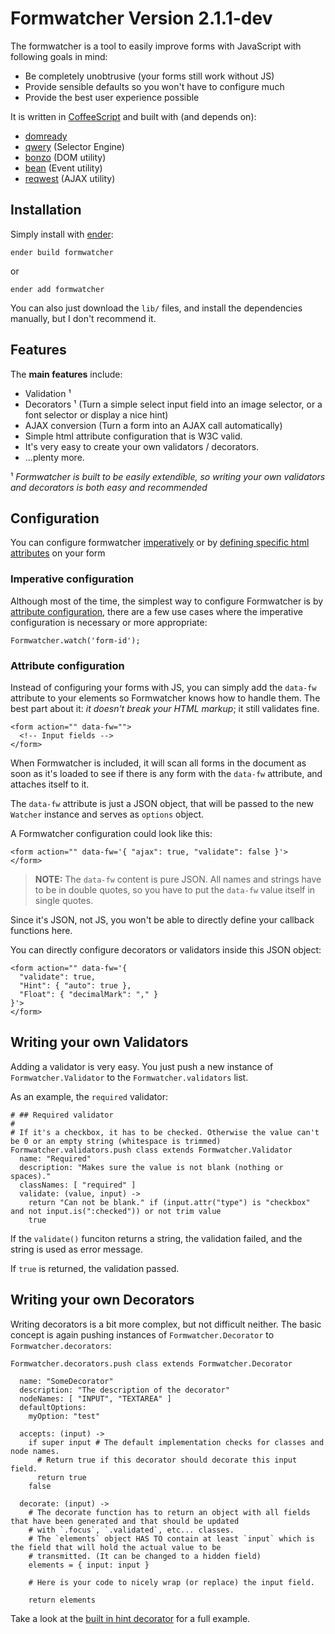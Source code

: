 # Formwatcher Version 2.1.1-dev

The formwatcher is a tool to easily improve forms with JavaScript with following goals in mind:

- Be completely unobtrusive (your forms still work without JS)
- Provide sensible defaults so you won't have to configure much
- Provide the best user experience possible

It is written in [CoffeeScript][] and built with (and depends on):

  - [domready][]
  - [qwery][] (Selector Engine)
  - [bonzo][] (DOM utility)
  - [bean][] (Event utility)
  - [reqwest][] (AJAX utility)

[domready]: https://github.com/ded/domready
[qwery]: https://github.com/ded/qwery
[bonzo]: https://github.com/ded/bonzo
[bean]: https://github.com/fat/bean
[reqwest]: https://github.com/ded/reqwest

[coffeescript]: http://coffeescript.org/


## Installation

Simply install with [ender](http://ender.no.de):

    ender build formwatcher

or

    ender add formwatcher

You can also just download the `lib/` files, and install the dependencies manually, but I don't recommend it.



## Features

The **main features** include:

- Validation ¹
- Decorators ¹ (Turn a simple select input field into an image selector, or a font selector or display a nice hint)
- AJAX conversion (Turn a form into an AJAX call automatically)
- Simple html attribute configuration that is W3C valid.
- It's very easy to create your own validators / decorators.
- ...plenty more.


¹ *Formwatcher is built to be easily extendible, so writing your own validators and
decorators is both easy and recommended*


## Configuration

You can configure formwatcher [imperatively](#imperative-configuration) or by
[defining specific html attributes](#attribute-configuration) on your form


### Imperative configuration

Although most of the time, the simplest way to configure Formwatcher is by
[attribute configuration](#attribute-configuration), there are a few use cases
where the imperative configuration is necessary or more appropriate:

    Formwatcher.watch('form-id');


### Attribute configuration

Instead of configuring your forms with JS, you can simply add the `data-fw`
attribute to your elements so Formwatcher knows how to handle them. The best
part about it: _it doesn't break your HTML markup_; it still validates fine.


    <form action="" data-fw="">
      <!-- Input fields -->
    </form>

When Formwatcher is included, it will scan all forms in the document as soon as
it's loaded to see if there is any form with the `data-fw` attribute, and attaches
itself to it.

The `data-fw` attribute is just a JSON object, that will be passed to the new
`Watcher` instance and serves as `options` object.

A Formwatcher configuration could look like this:

    <form action="" data-fw='{ "ajax": true, "validate": false }'>
    </form>

> __NOTE:__ The `data-fw` content is pure JSON. All names and strings have to be
> in double quotes, so you have to put the `data-fw` value itself in single quotes.

Since it's JSON, not JS, you won't be able to directly define your callback
functions here.

You can directly configure decorators or validators inside this JSON object:

    <form action="" data-fw='{
      "validate": true,
      "Hint": { "auto": true },
      "Float": { "decimalMark": "," }
    }'>
    </form>


## Writing your own Validators

Adding a validator is very easy. You just push a new instance of `Formwatcher.Validator` to the `Formwatcher.validators`
list.

As an example, the `required` validator:

    # ## Required validator
    #
    # If it's a checkbox, it has to be checked. Otherwise the value can't be 0 or an empty string (whitespace is trimmed)
    Formwatcher.validators.push class extends Formwatcher.Validator
      name: "Required"
      description: "Makes sure the value is not blank (nothing or spaces)."
      classNames: [ "required" ]
      validate: (value, input) ->
        return "Can not be blank." if (input.attr("type") is "checkbox" and not input.is(":checked")) or not trim value
        true

If the `validate()` funciton returns a string, the validation failed, and the string is used as error message.

If `true` is returned, the validation passed.


## Writing your own Decorators


Writing decorators is a bit more complex, but not difficult neither. The basic concept is again pushing instances of
`Formwatcher.Decorator` to `Formwatcher.decorators`:

    Formwatcher.decorators.push class extends Formwatcher.Decorator

      name: "SomeDecorator"
      description: "The description of the decorator"
      nodeNames: [ "INPUT", "TEXTAREA" ]
      defaultOptions:
        myOption: "test"

      accepts: (input) ->
        if super input # The default implementation checks for classes and node names.
          # Return true if this decorator should decorate this input field.
          return true
        false

      decorate: (input) ->
        # The decorate function has to return an object with all fields that have been generated and that should be updated
        # with `.focus`, `.validated`, etc... classes.
        # The `elements` object HAS TO contain at least `input` which is the field that will hold the actual value to be
        # transmitted. (It can be changed to a hidden field)
        elements = { input: input }

        # Here is your code to nicely wrap (or replace) the input field.

        return elements

Take a look at the [built in hint decorator](https://github.com/enyo/formwatcher/blob/master/src/hint/hint.coffee) for a full example.


